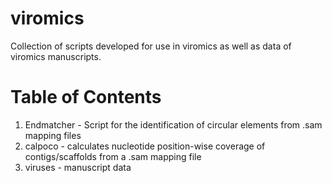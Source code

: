 # viromics

Collection of scripts developed for use in viromics as well as data of viromics manuscripts.

# Table of Contents

1) Endmatcher - Script for the identification of circular elements from .sam mapping files
2) calpoco - calculates nucleotide position-wise coverage of contigs/scaffolds from a .sam mapping file
3) viruses - manuscript data
